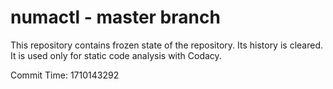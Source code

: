 # numactl - master branch

This repository contains frozen state of the repository.
Its history is cleared. It is used only for static code
analysis with Codacy.

Commit Time: 1710143292